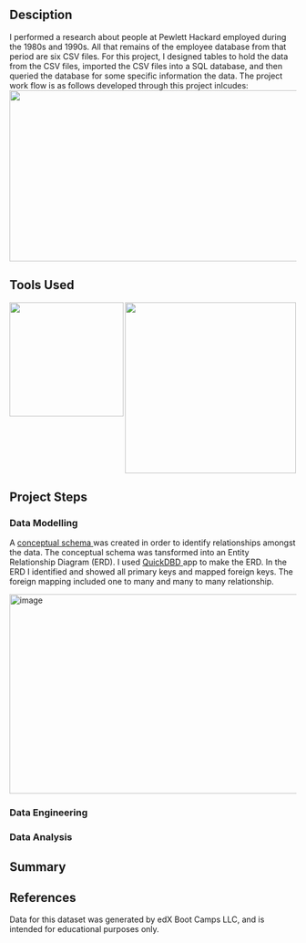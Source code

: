 ## Desciption
I performed a research about people at Pewlett Hackard employed during the 1980s and 1990s. All that remains of the employee database from that period are six CSV files. For this project, I designed tables to hold the data from the CSV files, imported the CSV files into a SQL database, and then queried the database for some specific information the data. The project work flow is as follows developed through this project inlcudes:
<img align="center" width="900" height = "300" src =https://github.com/Jayplect/sql-challenge/assets/107348074/8b0ea287-aee2-4725-b3e0-647ac6da8f40> 
<br clear="both"/>

## Tools Used
<img width="300" align="center" src = https://github.com/Jayplect/sql-challenge/assets/107348074/52b46513-8abe-404f-9553-53b1cbcb9cd8>
<img width="200" align="left" src = https://github.com/Jayplect/sql-challenge/assets/107348074/a3bcafd9-b8c7-4a0a-b805-99fa1a2ab539>

## Project Steps
### Data Modelling
A <a href = https://github.com/Jayplect/sql-challenge/blob/main/EmployeeSQL/conceptual_schema.txt> conceptual schema </a> was created in order to identify relationships amongst the data. The conceptual schema was tansformed into an Entity Relationship Diagram (ERD). I used <a href =https://www.quickdatabasediagrams.com/> QuickDBD </a> app to make the ERD.  In the ERD I identified and showed all primary keys and mapped foreign keys. The foreign mapping included one to many and many to many relationship.

<img align="center" width="1000" height= "350" alt="image" src="https://github.com/Jayplect/sql-challenge/assets/107348074/9d0d8cae-1c07-4ac4-a12f-5e9d3d63cdf4">

### Data Engineering

### Data Analysis

## Summary 

## References
Data for this dataset was generated by edX Boot Camps LLC, and is intended for educational purposes only.
